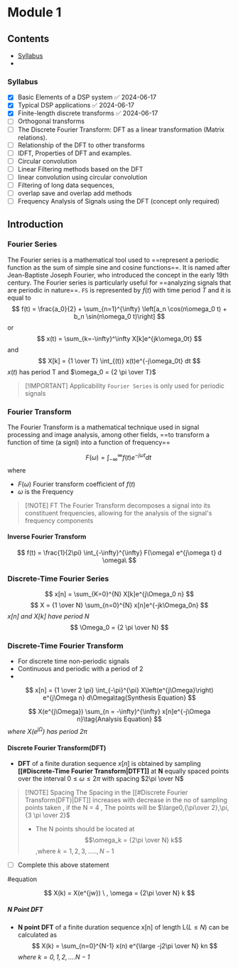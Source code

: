 # Module 1

## Contents
- [Syllabus](#syllabus)
- 
### Syllabus

- [x] Basic Elements of a DSP system ✅ 2024-06-17
- [x] Typical DSP applications ✅ 2024-06-17
- [x] Finite-length discrete transforms ✅ 2024-06-17
- [ ] Orthogonal transforms 
- [ ] The Discrete Fourier Transform: DFT as a linear transformation (Matrix relations).
- [ ] Relationship of the DFT to other transforms
- [ ] IDFT, Properties of DFT and examples.
- [ ] Circular convolution
- [ ] Linear Filtering methods based on the DFT
- [ ] linear convolution using circular convolution
- [ ] Filtering of long data sequences,
- [ ] overlap save and overlap add methods
- [ ] Frequency Analysis of Signals using the DFT (concept only required)

## Introduction

### Fourier Series
The Fourier series is a mathematical tool used to ==represent a periodic function as the sum of simple sine and cosine functions==. It is named after Jean-Baptiste Joseph Fourier, who introduced the concept in the early 19th century. The Fourier series is particularly useful for ==analyzing signals that are periodic in nature==.
`FS` is represented by $f(t)$ with time period $T$ and it is equal to 
$$
f(t) = \frac{a_0}{2} + \sum_{n=1}^{\infty} \left[a_n \cos(n\omega_0 t) + b_n \sin(n\omega_0 t)\right]
$$
or
$$
x(t) = \sum_{k=-\infty}^\infty X[k]e^{jk\omega_0t}
$$
and 
$$
X[k] = {1 \over T} \int_{(t)} x(t)e^{-j\omega_0t} dt
$$
$x(t)$ has period T and $\omega_0 = {2 \pi \over T}$ 

> [!IMPORTANT] Applicability
> `Fourier Series` is only used for periodic signals 



### Fourier Transform
The Fourier Transform is a mathematical technique used in signal processing and image analysis, among other fields, ==to transform a function of time (a signl) into a function of frequency==

$$
F(\omega) = \int_{-\infty}^{\infty} f(t) e^{-j\omega t} dt\
$$
where 
- $F(\omega)$ Fourier transform coefficient of $f(t)$
- $\omega$ is the Frequency

> [!NOTE] FT
> The Fourier Transform decomposes a signal into its constituent
 frequencies,  allowing for the analysis of the signal's frequency
 components 
#### Inverse Fourier Transform

$$
f(t) = \frac{1}{2\pi} \int_{-\infty}^{\infty} F(\omega) e^{j\omega t} d
\omega\
$$




### Discrete-Time Fourier Series

$$
x[n] = \sum_{K=0}^{N} X[k]e^{j\Omega_0 n}
$$
$$
X = {1 \over N} \sum_{n=0}^{N} x[n]e^{-jk\Omega_0n}
$$
*$x[n]$ and $X[k]$ have period $N$*
$$
\Omega_0 = {2 \pi \over N}
$$

### Discrete-Time Fourier Transform
- For discrete time non-periodic signals
- Continuous and periodic with a period of 2
- 
$$
x[n] = {1 \over 2 \pi} \int_{-\pi}^{\pi} X\left(e^{j\Omega}\right) e^{j\Omega n} d\Omega\tag{Synthesis Equation}
$$

$$
X(e^{j\Omega}) \sum_{n = -\infty}^{\infty} x[n]e^{-j\Omega n}\tag{Analysis Equation}
$$
*where $X(e^{j\Omega})$ has period $2\pi$*


#### Discrete Fourier Transform(DFT)
- **DFT** of a finite duration sequence $x[n]$ is obtained by sampling **[[#Discrete-Time Fourier Transform|DTFT]]** at **N** equally spaced points over the interval $0\le \omega \le 2\pi$ with spacing $2\pi \over N$

> [!NOTE] Spacing
> The Spacing in the [[#Discrete Fourier Transform(DFT)|DFT]] increases with decrease in the no of sampling points taken , if the N = 4 , The points will be $\large0,{\pi\over 2},\pi,{3 \pi \over 2}$
> - The N points should be located at $$\omega_k = {2\pi \over N} k$$ ,where  $k = 1,2,3,.....,N-1$
- [ ] Complete this above statement

#equation 

$$
X(k) = X(e^{jw}) \ , \omega = {2\pi \over N} k 
$$


##### N Point DFT

- **N point DFT** of a finite duration sequence x[n] of length L($L\le N$) can be calculated as
$$
X(k) = \sum_{n=0}^{N-1} x(n) e^{\large -j2\pi \over N} kn 
$$
*where $k=0,1,2,....N-1$*


